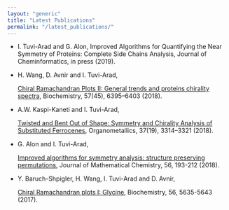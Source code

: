 ```yaml
---
layout: "generic"
title: "Latest Publications"
permalink: "/latest_publications/"
---
```


*  I. Tuvi-Arad and G. Alon,
Improved Algorithms for Quantifying the Near Symmetry of Proteins: Complete Side Chains Analysis,
Journal of Cheminformatics, in press (2019).


* H. Wang, D. Avnir and I. Tuvi-Arad, 

  [Chiral Ramachandran Plots II: General trends and proteins chirality spectra](https://pubs.acs.org/doi/10.1021/acs.biochem.8b00974), 
  Biochemistry, 57(45), 6395–6403 (2018).  

* A.W. Kaspi-Kaneti and I. Tuvi-Arad, 

  [Twisted and Bent Out of Shape: Symmetry and Chirality Analysis of Substituted Ferrocenes](https://pubs.acs.org/doi/10.1021/acs.organomet.8b00514), 
  Organometallics, 37(19), 3314–3321 (2018).

*  G. Alon and I. Tuvi-Arad, 

   [Improved algorithms for symmetry analysis: structure preserving permutations](http://em.rdcu.be/wf/click?upn=KP7O1RED-2BlD0F9LDqGVeSKkMfrVYCoFehx3jcSzn6yk-3D_HIvUPkY4ywdDRSArvOT42gIHpEt0iDelIJCYovW4aDRYt-2FYd-2Fk3TOEiXLxF0mypvh1zleBbCxH1b7lRS-2F6rZmJFYc0oTNFcofFN98J4xHlJhaUR0Ypd1QN6zHXjyH26OYcvRM8fA5-2FeNFKdSm-2FP1-2BpPFqBIL0Wanx3kANkfplbcu9IEyS-2BrL6NPKdMLNRoO3hciXSAZDbo9sHDmGYHhpdnZJ5tK65Oep2PvLZ-2FigB-2FFIIqa4Ppw-2FxCX0jiyas95mxmqXAu3Ai3pzwECy4iB8xA-3D-3D), 
   Journal of Mathematical Chemistry, 56, 193-212 (2018).

*  Y. Baruch-Shpigler, H. Wang, I. Tuvi-Arad and D. Avnir, 

   [Chiral Ramachandran plots I: Glycine](http://pubs.acs.org/doi/abs/10.1021/acs.biochem.7b00525), 
   Biochemistry, 56, 5635-5643 (2017).
